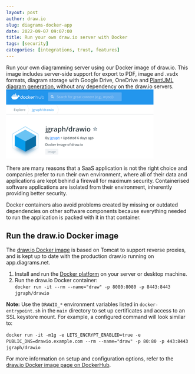 ```yaml
---
layout: post
author: draw.io
slug: diagrams-docker-app
date: 2022-09-07 09:07:00
title: Run your own draw.io server with Docker
tags: [security]
categories: [integrations, trust, features]
---
```


Run your own diagramming server using our Docker image of draw.io. This image includes server-side support for export to PDF, image and .vsdx formats, diagram storage with Google Drive, OneDrive and [PlantUML diagram generation](/blog/plantuml-mindmaps-from-text.html), without any dependency on the draw.io servers.
<br /><img src="/assets/img/blog/dockerhub-drawio.png" style="width=100%;max-width:400px;height:auto;" alt="The draw.io desktop app works on MacOS, Windows and Linux">

There are many reasons that a SaaS application is not the right choice and companies prefer to run their own environment, where all of their data and applications are kept behind a firewall for maximum security. Containerised software applications are isolated from their environment, inherently providing better security. 

Docker containers also avoid problems created by missing or outdated dependencies on other software components because everything needed to run the application is packed with it in that container.

## Run the draw.io Docker image

The [draw.io Docker image](https://hub.docker.com/r/jgraph/drawio) is based on Tomcat to support reverse proxies, and is kept up to date with the production draw.io running on app.diagrams.net.


1. Install and run the [Docker platform](https://www.docker.com) on your server or desktop machine.
2. Run the draw.io Docker container:
   <br />```docker run -it --rm --name="draw" -p 8080:8080 -p 8443:8443 jgraph/drawio```

**Note:** Use the ``DRAWIO_*`` environment variables listed in ``docker-entrypoint.sh`` in the ``main`` directory to set up certificates and access to an SSL keystore mount. For example, a configured command will look similar to: 

```docker run -it -m1g -e LETS_ENCRYPT_ENABLED=true -e PUBLIC_DNS=drawio.example.com --rm --name="draw" -p 80:80 -p 443:8443 jgraph/drawio```

For more information on setup and configuration options, refer to the [draw.io Docker image page on DockerHub](https://hub.docker.com/r/jgraph/drawio).
   